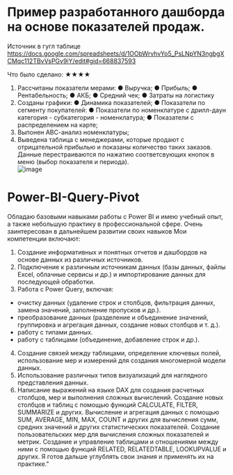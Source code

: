 # Пример разработанного дашборда на основе показателей продаж.
Источник в гугл таблице https://docs.google.com/spreadsheets/d/1OObWrvhvYo5_PsLNpYN3ngbgXCMqc112TBvVsPGv9iY/edit#gid=668837593

Что было сделано:
★★★★	
1.	Рассчитаны показатели мерами:
●	Выручка;
●	Прибыль;
●	Рентабельность;
●	АКБ;
●	Средний чек;
●	Затраты на логистику
2.	Созданы графики:
●	Динамика показателей;
●	Показатели по сегменту покупателей:
●	Показатели по номенклатуре с дрилл-даун категория - субкатегория - номенклатура;
●	Показатели с распределением на карте;
3.	Выпонен АВС-анализ номенклатуры;
4.	Выведена таблица с менеджерами, которые продают с отрицательной прибылью и показаны количество таких заказов.
Данные перестраиваются по нажатию соответсвующих кнопок в меню (выбор показателя и периода).  
![image](https://github.com/KonstantinBatrakov/Power-BI-Query/assets/118470335/1ccf36a9-9691-4aff-839e-3803bb096310)


# Power-BI-Query-Pivot
Обладаю базовыми навыками работы с Power BI и имею учебный опыт, а также небольшую практику в профессиональной сфере. Очень заинтересован в дальнейшем развитии своих навыков
Мои компетенции включают:

1. Создание информативных и понятных отчетов и дашбордов на основе данных из различных источников.
2. Подключение к различным источникам данных (базы данных, файлы Excel, облачные сервисы и др.) и импортирование данных для последующей обработки.
3. Работа с Power Query, включая:
- очистку данных (удаление строк и столбцов, фильтрация данных, замена значений, заполнение пропусков и др.).
- преобразование данных (разделение и объединение значений, группировка и агрегация данных, создание новых столбцов и т. д.).
- работу с типами данных.
- работу с таблицами (объединение, добавление строк и др.).
4. Создание связей между таблицами, определение ключевых полей, использование мер и измерений для создания многомерной модели данных.
5. Использование различных типов визуализаций для наглядного представления данных.
6. Написание выражений на языке DAX для создания расчетных столбцов, мер и выполнения сложных вычислений. Создание новых столбцов и таблиц с помощью функций CALCULATE, FILTER, SUMMARIZE и других. Вычисление и агрегация данных с помощью SUM, AVERAGE, MIN, MAX, COUNT и других для вычисления сумм, средних значений и других статистических показателей. Создание пользовательских мер для вычисления сложных показателей и метрик. Создание и управление таблицами и отношениями между ними с помощью функций RELATED, RELATEDTABLE, LOOKUPVALUE и других.
Я готов дальше углублять свои знания и применять их на практике."
